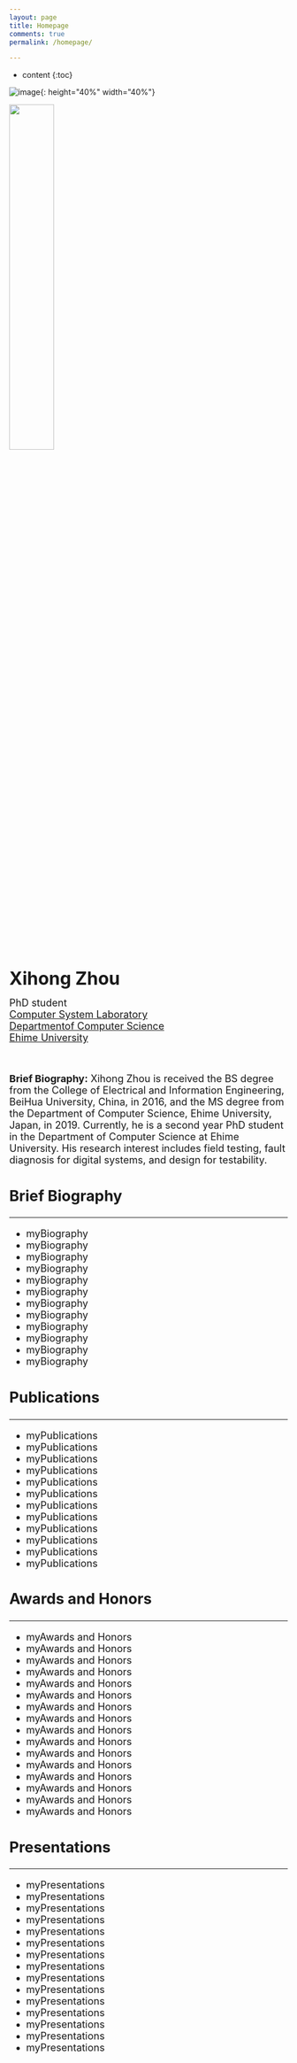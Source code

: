 ```yaml
---
layout: page
title: Homepage
comments: true
permalink: /homepage/

---
```


* content
{:toc}


![image](https://xihongzhou.github.io/images/zhou.jpg){: height="40%" width="40%"}

<div class="col-md-4">
  <img border="0" src="https://xihongzhou.github.io/images/zhou.jpg" height="40%" width="40%">
 </div>
<div id="biography" class="col-md-8">
  <span>
    <font size="6"><b>Xihong Zhou</b></font>
  </span>
  <p>
    <font size="4">PhD student<br>
      <a href="http://larissa.cs.ehime-u.ac.jp/">Computer System Laboratory</a><br>
      <a href="https://www.eng.ehime-u.ac.jp/rikougaku/outline/organization/ecs_cs_en.html">Departmentof Computer Science</a><br>
      <a href="https://www.ehime-u.ac.jp/">Ehime University</a><br>
  </p><br>
 </div>
      
      
          
      
    



**Brief Biography:** Xihong Zhou is received the BS degree from the College of Electrical and Information Engineering, BeiHua University, China, in 2016, and the MS degree from the Department of Computer Science, Ehime University, Japan, in 2019. Currently, he is a second year PhD student in the Department of Computer Science at Ehime University. His research interest includes field testing, fault diagnosis for digital systems, and design for testability.
## Brief Biography

---

- myBiography
- myBiography
- myBiography
- myBiography
- myBiography
- myBiography
- myBiography
- myBiography
- myBiography
- myBiography
- myBiography
- myBiography

## Publications

---

- myPublications
- myPublications
- myPublications
- myPublications
- myPublications
- myPublications
- myPublications
- myPublications
- myPublications
- myPublications
- myPublications
- myPublications

## Awards and Honors

---

- myAwards and Honors
- myAwards and Honors
- myAwards and Honors
- myAwards and Honors
- myAwards and Honors
- myAwards and Honors
- myAwards and Honors
- myAwards and Honors
- myAwards and Honors
- myAwards and Honors
- myAwards and Honors
- myAwards and Honors
- myAwards and Honors
- myAwards and Honors
- myAwards and Honors
- myAwards and Honors

## Presentations

---

- myPresentations
- myPresentations
- myPresentations
- myPresentations
- myPresentations
- myPresentations
- myPresentations
- myPresentations
- myPresentations
- myPresentations
- myPresentations
- myPresentations
- myPresentations
- myPresentations
- myPresentations
